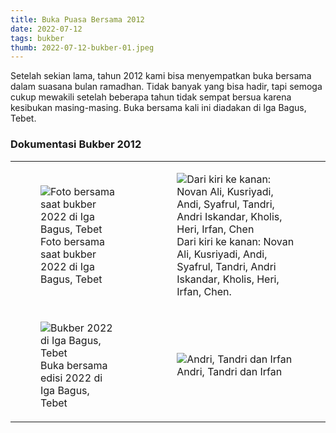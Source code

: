 ```yaml
---
title: Buka Puasa Bersama 2012
date: 2022-07-12
tags: bukber
thumb: 2022-07-12-bukber-01.jpeg
---
```


Setelah sekian lama, tahun 2012 kami bisa menyempatkan buka bersama dalam suasana bulan ramadhan. Tidak banyak yang bisa hadir, tapi semoga cukup mewakili setelah beberapa tahun tidak sempat bersua karena kesibukan masing-masing. Buka bersama kali ini diadakan di Iga Bagus, Tebet.

### Dokumentasi Bukber 2012

<div class="table-responsive-compact !m-0">
  <table class="table !m-0">
    <tbody>
      <tr class="!border-none">
        <td class="!p-1">
          <figure>
            <img class="lazy content-img" src="/story/assets/img/placeholder.png" data-src="/story/assets/img/2022-07-12-bukber-01.jpeg" alt="Foto bersama saat bukber 2022 di Iga Bagus, Tebet" />
            <figcaption>Foto bersama saat bukber 2022 di Iga Bagus, Tebet</figcaption>
          </figure>
        </td>
        <td class="!p-1">
          <figure>
            <img class="lazy content-img" src="/story/assets/img/placeholder.png" data-src="/story/assets/img/2022-07-12-bukber-02.jpeg" alt="Dari kiri ke kanan: Novan Ali, Kusriyadi, Andi, Syafrul, Tandri, Andri Iskandar, Kholis, Heri, Irfan, Chen" />
            <figcaption>Dari kiri ke kanan: Novan Ali, Kusriyadi, Andi, Syafrul, Tandri, Andri Iskandar, Kholis, Heri, Irfan, Chen.</figcaption>
          </figure>
        </td>
      </tr>
      <tr class="!border-none">
        <td class="!p-1">
          <figure>
            <img class="lazy content-img" src="/story/assets/img/placeholder.png" data-src="/story/assets/img/2022-07-12-bukber-03.jpeg" alt="Bukber 2022 di Iga Bagus, Tebet" />
            <figcaption>Buka bersama edisi 2022 di Iga Bagus, Tebet</figcaption>
          </figure>
        </td>
        <td class="!p-1">
          <figure>
            <img class="lazy content-img" src="/story/assets/img/placeholder.png" data-src="/story/assets/img/2022-07-12-bukber-04.jpeg" alt="Andri, Tandri dan Irfan" />
            <figcaption>Andri, Tandri dan Irfan</figcaption>
          </figure>
        </td>
      </tr>
    </tbody>
  </table>
</div>
